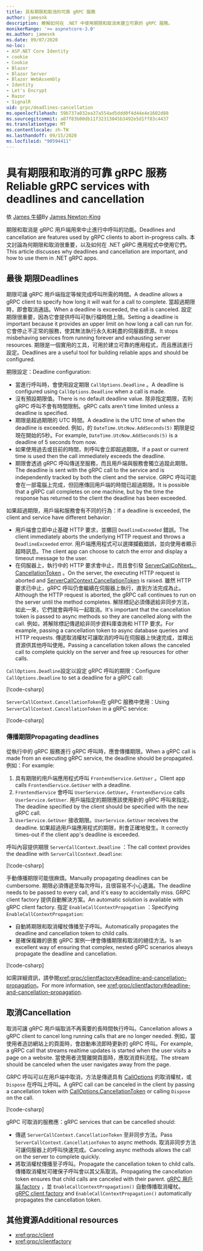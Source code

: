 ```yaml
---
title: 具有期限和取消的可靠 gRPC 服務
author: jamesnk
description: 瞭解如何在 .NET 中使用期限和取消來建立可靠的 gRPC 服務。
monikerRange: '>= aspnetcore-3.0'
ms.author: jamesnk
ms.date: 09/07/2020
no-loc:
- ASP.NET Core Identity
- cookie
- Cookie
- Blazor
- Blazor Server
- Blazor WebAssembly
- Identity
- Let's Encrypt
- Razor
- SignalR
uid: grpc/deadlines-cancellation
ms.openlocfilehash: 59b737a032ea37a554ad5ddd0f4d44e4e1602d88
ms.sourcegitcommit: a07f83b00db11f32313045b3492e5d1ff83c4437
ms.translationtype: MT
ms.contentlocale: zh-TW
ms.lasthandoff: 09/15/2020
ms.locfileid: "90594411"
---
```

# <a name="reliable-grpc-services-with-deadlines-and-cancellation"></a><span data-ttu-id="61b5d-103">具有期限和取消的可靠 gRPC 服務</span><span class="sxs-lookup"><span data-stu-id="61b5d-103">Reliable gRPC services with deadlines and cancellation</span></span>

<span data-ttu-id="61b5d-104">依 [James 牛頓](https://twitter.com/jamesnk)</span><span class="sxs-lookup"><span data-stu-id="61b5d-104">By [James Newton-King](https://twitter.com/jamesnk)</span></span>

<span data-ttu-id="61b5d-105">期限和取消是 gRPC 用戶端用來中止進行中呼叫的功能。</span><span class="sxs-lookup"><span data-stu-id="61b5d-105">Deadlines and cancellation are features used by gRPC clients to abort in-progress calls.</span></span> <span data-ttu-id="61b5d-106">本文討論為何期限和取消很重要，以及如何在 .NET gRPC 應用程式中使用它們。</span><span class="sxs-lookup"><span data-stu-id="61b5d-106">This article discusses why deadlines and cancellation are important, and how to use them in .NET gRPC apps.</span></span>

## <a name="deadlines"></a><span data-ttu-id="61b5d-107">最後 期限</span><span class="sxs-lookup"><span data-stu-id="61b5d-107">Deadlines</span></span>

<span data-ttu-id="61b5d-108">期限可讓 gRPC 用戶端指定等候完成呼叫所需的時間。</span><span class="sxs-lookup"><span data-stu-id="61b5d-108">A deadline allows a gRPC client to specify how long it will wait for a call to complete.</span></span> <span data-ttu-id="61b5d-109">當超過期限時，即會取消通話。</span><span class="sxs-lookup"><span data-stu-id="61b5d-109">When a deadline is exceeded, the call is canceled.</span></span> <span data-ttu-id="61b5d-110">設定期限很重要，因為它會提供呼叫可執行檔時間上限。</span><span class="sxs-lookup"><span data-stu-id="61b5d-110">Setting a deadline is important because it provides an upper limit on how long a call can run for.</span></span> <span data-ttu-id="61b5d-111">它會停止不正常的服務，使其無法執行永久和耗盡的伺服器資源。</span><span class="sxs-lookup"><span data-stu-id="61b5d-111">It stops misbehaving services from running forever and exhausting server resources.</span></span> <span data-ttu-id="61b5d-112">期限是一個實用的工具，可用於建立可靠的應用程式，而且應該進行設定。</span><span class="sxs-lookup"><span data-stu-id="61b5d-112">Deadlines are a useful tool for building reliable apps and should be configured.</span></span>

<span data-ttu-id="61b5d-113">期限設定：</span><span class="sxs-lookup"><span data-stu-id="61b5d-113">Deadline configuration:</span></span>

* <span data-ttu-id="61b5d-114">當進行呼叫時，會使用設定期限 `CallOptions.Deadline` 。</span><span class="sxs-lookup"><span data-stu-id="61b5d-114">A deadline is configured using `CallOptions.Deadline` when a call is made.</span></span>
* <span data-ttu-id="61b5d-115">沒有預設期限值。</span><span class="sxs-lookup"><span data-stu-id="61b5d-115">There is no default deadline value.</span></span> <span data-ttu-id="61b5d-116">除非指定期限，否則 gRPC 呼叫不會有時間限制。</span><span class="sxs-lookup"><span data-stu-id="61b5d-116">gRPC calls aren't time limited unless a deadline is specified.</span></span>
* <span data-ttu-id="61b5d-117">期限是超過期限的 UTC 時間。</span><span class="sxs-lookup"><span data-stu-id="61b5d-117">A deadline is the UTC time of when the deadline is exceeded.</span></span> <span data-ttu-id="61b5d-118">例如，的 `DateTime.UtcNow.AddSeconds(5)` 期限是從現在開始的5秒。</span><span class="sxs-lookup"><span data-stu-id="61b5d-118">For example, `DateTime.UtcNow.AddSeconds(5)` is a deadline of 5 seconds from now.</span></span>
* <span data-ttu-id="61b5d-119">如果使用過去或目前的時間，則呼叫會立即超過期限。</span><span class="sxs-lookup"><span data-stu-id="61b5d-119">If a past or current time is used then the call immediately exceeds the deadline.</span></span>
* <span data-ttu-id="61b5d-120">期限會透過 gRPC 呼叫傳送至服務，而且用戶端與服務會獨立追蹤此期限。</span><span class="sxs-lookup"><span data-stu-id="61b5d-120">The deadline is sent with the gRPC call to the service and is independently tracked by both the client and the service.</span></span> <span data-ttu-id="61b5d-121">GRPC 呼叫可能會在一部電腦上完成，但回應傳回用戶端的時間已超過期限。</span><span class="sxs-lookup"><span data-stu-id="61b5d-121">It is possible that a gRPC call completes on one machine, but by the time the response has returned to the client the deadline has been exceeded.</span></span>

<span data-ttu-id="61b5d-122">如果超過期限，用戶端和服務會有不同的行為：</span><span class="sxs-lookup"><span data-stu-id="61b5d-122">If a deadline is exceeded, the client and service have different behavior:</span></span>

* <span data-ttu-id="61b5d-123">用戶端會立即中止基礎 HTTP 要求，並擲回 `DeadlineExceeded` 錯誤。</span><span class="sxs-lookup"><span data-stu-id="61b5d-123">The client immediately aborts the underlying HTTP request and throws a `DeadlineExceeded` error.</span></span> <span data-ttu-id="61b5d-124">用戶端應用程式可以選擇攔截錯誤，並向使用者顯示超時訊息。</span><span class="sxs-lookup"><span data-stu-id="61b5d-124">The client app can choose to catch the error and display a timeout message to the user.</span></span>
* <span data-ttu-id="61b5d-125">在伺服器上，執行中的 HTTP 要求會中止，而且會引發 [ServerCallCoNtext。 CancellationToken](xref:System.Threading.CancellationToken) 。</span><span class="sxs-lookup"><span data-stu-id="61b5d-125">On the server, the executing HTTP request is aborted and [ServerCallContext.CancellationToken](xref:System.Threading.CancellationToken) is raised.</span></span> <span data-ttu-id="61b5d-126">雖然 HTTP 要求已中止，gRPC 呼叫仍會繼續在伺服器上執行，直到方法完成為止。</span><span class="sxs-lookup"><span data-stu-id="61b5d-126">Although the HTTP request is aborted, the gRPC call continues to run on the server until the method completes.</span></span> <span data-ttu-id="61b5d-127">解除標記必須傳遞給非同步方法，如此一來，它們就會與呼叫一起取消。</span><span class="sxs-lookup"><span data-stu-id="61b5d-127">It's important that the cancellation token is passed to async methods so they are cancelled along with the call.</span></span> <span data-ttu-id="61b5d-128">例如，將解除標記傳遞給非同步資料庫查詢和 HTTP 要求。</span><span class="sxs-lookup"><span data-stu-id="61b5d-128">For example, passing a cancellation token to async database queries and HTTP requests.</span></span> <span data-ttu-id="61b5d-129">傳遞取消權杖可讓取消的呼叫在伺服器上快速完成，並釋出資源供其他呼叫使用。</span><span class="sxs-lookup"><span data-stu-id="61b5d-129">Passing a cancellation token allows the canceled call to complete quickly on the server and free up resources for other calls.</span></span>

<span data-ttu-id="61b5d-130">`CallOptions.Deadline`設定以設定 gRPC 呼叫的期限：</span><span class="sxs-lookup"><span data-stu-id="61b5d-130">Configure `CallOptions.Deadline` to set a deadline for a gRPC call:</span></span>

[!code-csharp[](~/grpc/deadlines-cancellation/deadline-client.cs?highlight=7,12)]

<span data-ttu-id="61b5d-131">`ServerCallContext.CancellationToken`在 gRPC 服務中使用：</span><span class="sxs-lookup"><span data-stu-id="61b5d-131">Using `ServerCallContext.CancellationToken` in a gRPC service:</span></span>

[!code-csharp[](~/grpc/deadlines-cancellation/deadline-server.cs?highlight=5)]

### <a name="propagating-deadlines"></a><span data-ttu-id="61b5d-132">傳播期限</span><span class="sxs-lookup"><span data-stu-id="61b5d-132">Propagating deadlines</span></span>

<span data-ttu-id="61b5d-133">從執行中的 gRPC 服務進行 gRPC 呼叫時，應會傳播期限。</span><span class="sxs-lookup"><span data-stu-id="61b5d-133">When a gRPC call is made from an executing gRPC service, the deadline should be propagated.</span></span> <span data-ttu-id="61b5d-134">例如：</span><span class="sxs-lookup"><span data-stu-id="61b5d-134">For example:</span></span>

1. <span data-ttu-id="61b5d-135">具有期限的用戶端應用程式呼叫 `FrontendService.GetUser` 。</span><span class="sxs-lookup"><span data-stu-id="61b5d-135">Client app calls `FrontendService.GetUser` with a deadline.</span></span>
2. <span data-ttu-id="61b5d-136">`FrontendService` 會呼叫 `UserService.GetUser`。</span><span class="sxs-lookup"><span data-stu-id="61b5d-136">`FrontendService` calls `UserService.GetUser`.</span></span> <span data-ttu-id="61b5d-137">用戶端指定的期限應該使用新的 gRPC 呼叫來指定。</span><span class="sxs-lookup"><span data-stu-id="61b5d-137">The deadline specified by the client should be specified with the new gRPC call.</span></span>
3. <span data-ttu-id="61b5d-138">`UserService.GetUser` 接收期限。</span><span class="sxs-lookup"><span data-stu-id="61b5d-138">`UserService.GetUser` receives the deadline.</span></span> <span data-ttu-id="61b5d-139">如果超過用戶端應用程式的期限，則會正確地發生。</span><span class="sxs-lookup"><span data-stu-id="61b5d-139">It correctly times-out if the client app's deadline is exceeded.</span></span>

<span data-ttu-id="61b5d-140">呼叫內容提供期限 `ServerCallContext.Deadline` ：</span><span class="sxs-lookup"><span data-stu-id="61b5d-140">The call context provides the deadline with `ServerCallContext.Deadline`:</span></span>

[!code-csharp[](~/grpc/deadlines-cancellation/deadline-propagate.cs?highlight=7)]

<span data-ttu-id="61b5d-141">手動傳播期限可能很麻煩。</span><span class="sxs-lookup"><span data-stu-id="61b5d-141">Manually propagating deadlines can be cumbersome.</span></span> <span data-ttu-id="61b5d-142">期限必須傳遞至每次呼叫，且很容易不小心遺漏。</span><span class="sxs-lookup"><span data-stu-id="61b5d-142">The deadline needs to be passed to every call, and it's easy to accidentally miss.</span></span> <span data-ttu-id="61b5d-143">GRPC client factory 提供自動解決方案。</span><span class="sxs-lookup"><span data-stu-id="61b5d-143">An automatic solution is available with gRPC client factory.</span></span> <span data-ttu-id="61b5d-144">指定 `EnableCallContextPropagation` ：</span><span class="sxs-lookup"><span data-stu-id="61b5d-144">Specifying `EnableCallContextPropagation`:</span></span>

* <span data-ttu-id="61b5d-145">自動將期限和取消權杖傳播至子呼叫。</span><span class="sxs-lookup"><span data-stu-id="61b5d-145">Automatically propagates the deadline and cancellation token to child calls.</span></span>
* <span data-ttu-id="61b5d-146">是確保複雜的嵌套 gRPC 案例一律會傳播期限和取消的絕佳方法。</span><span class="sxs-lookup"><span data-stu-id="61b5d-146">Is an excellent way of ensuring that complex, nested gRPC scenarios always propagate the deadline and cancellation.</span></span>

[!code-csharp[](~/grpc/deadlines-cancellation/clientfactory-propagate.cs?highlight=6)]

<span data-ttu-id="61b5d-147">如需詳細資訊，請參閱<xref:grpc/clientfactory#deadline-and-cancellation-propagation>。</span><span class="sxs-lookup"><span data-stu-id="61b5d-147">For more information, see <xref:grpc/clientfactory#deadline-and-cancellation-propagation>.</span></span>

## <a name="cancellation"></a><span data-ttu-id="61b5d-148">取消</span><span class="sxs-lookup"><span data-stu-id="61b5d-148">Cancellation</span></span>

<span data-ttu-id="61b5d-149">取消可讓 gRPC 用戶端取消不再需要的長時間執行呼叫。</span><span class="sxs-lookup"><span data-stu-id="61b5d-149">Cancellation allows a gRPC client to cancel long running calls that are no longer needed.</span></span> <span data-ttu-id="61b5d-150">例如，當使用者造訪網站上的頁面時，會啟動串流即時更新的 gRPC 呼叫。</span><span class="sxs-lookup"><span data-stu-id="61b5d-150">For example, a gRPC call that streams realtime updates is started when the user visits a page on a website.</span></span> <span data-ttu-id="61b5d-151">當使用者流覽離開頁面時，應取消資料流程。</span><span class="sxs-lookup"><span data-stu-id="61b5d-151">The stream should be canceled when the user navigates away from the page.</span></span>

<span data-ttu-id="61b5d-152">GRPC 呼叫可以在用戶端中取消，方法是傳遞具有 [CallOptions](xref:System.Threading.CancellationToken) 的取消權杖，或 `Dispose` 在呼叫上呼叫。</span><span class="sxs-lookup"><span data-stu-id="61b5d-152">A gRPC call can be canceled in the client by passing a cancellation token with [CallOptions.CancellationToken](xref:System.Threading.CancellationToken) or calling `Dispose` on the call.</span></span>

[!code-csharp[](~/grpc/deadlines-cancellation/cancellation-client.cs?highlight=19)]

<span data-ttu-id="61b5d-153">gRPC 可取消的服務應：</span><span class="sxs-lookup"><span data-stu-id="61b5d-153">gRPC services that can be cancelled should:</span></span>
* <span data-ttu-id="61b5d-154">傳遞 `ServerCallContext.CancellationToken` 至非同步方法。</span><span class="sxs-lookup"><span data-stu-id="61b5d-154">Pass `ServerCallContext.CancellationToken` to async methods.</span></span> <span data-ttu-id="61b5d-155">取消非同步方法可讓伺服器上的呼叫快速完成。</span><span class="sxs-lookup"><span data-stu-id="61b5d-155">Canceling async methods allows the call on the server to complete quickly.</span></span>
* <span data-ttu-id="61b5d-156">將取消權杖傳播至子呼叫。</span><span class="sxs-lookup"><span data-stu-id="61b5d-156">Propagate the cancellation token to child calls.</span></span> <span data-ttu-id="61b5d-157">傳播取消權杖可確保子呼叫會以其父系取消。</span><span class="sxs-lookup"><span data-stu-id="61b5d-157">Propagating the cancellation token ensures that child calls are canceled with their parent.</span></span> <span data-ttu-id="61b5d-158">[gRPC 用戶端 factory](xref:grpc/clientfactory) ，並 `EnableCallContextPropagation()` 自動傳播取消權杖。</span><span class="sxs-lookup"><span data-stu-id="61b5d-158">[gRPC client factory](xref:grpc/clientfactory) and `EnableCallContextPropagation()` automatically propagates the cancellation token.</span></span>

## <a name="additional-resources"></a><span data-ttu-id="61b5d-159">其他資源</span><span class="sxs-lookup"><span data-stu-id="61b5d-159">Additional resources</span></span>

* <xref:grpc/client>
* <xref:grpc/clientfactory>
